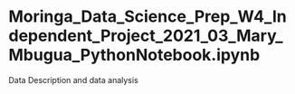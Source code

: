 # Moringa_Data_Science_Prep_W4_Independent_Project_2021_03_Mary_Mbugua_PythonNotebook.ipynb
Data Description and data analysis 
